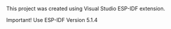 This project was created using Visual Studio ESP-IDF extension. 

Important!
Use ESP-IDF Version 5.1.4
